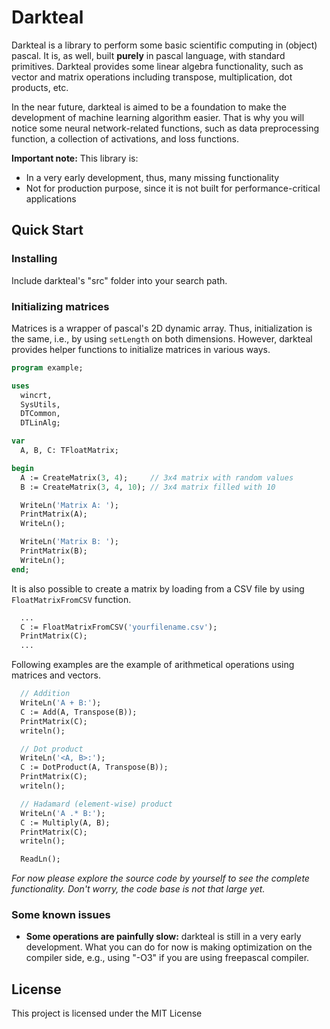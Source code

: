 # Darkteal

Darkteal is a library to perform some basic scientific computing in (object) pascal. It is, as well, built **purely** in pascal language, with standard primitives. Darkteal provides some linear algebra functionality, such as vector and matrix operations including transpose, multiplication, dot products, etc.

In the near future, darkteal is aimed to be a foundation to make the development of machine learning algorithm easier. That is why you will notice some neural network-related functions, such as data preprocessing function, a collection of activations, and loss functions.

**Important note:** This library is:
- In a very early development, thus, many missing functionality
- Not for production purpose, since it is not built for performance-critical applications

## Quick Start

### Installing
Include darkteal's "src" folder into your search path.

### Initializing matrices
Matrices is a wrapper of pascal's 2D dynamic array. Thus, initialization is the same, i.e., by using ```setLength``` on both dimensions. However, darkteal provides helper functions to initialize matrices in various ways. 
```pascal
program example;

uses
  wincrt,
  SysUtils,
  DTCommon,
  DTLinAlg;

var
  A, B, C: TFloatMatrix;

begin
  A := CreateMatrix(3, 4);     // 3x4 matrix with random values
  B := CreateMatrix(3, 4, 10); // 3x4 matrix filled with 10

  WriteLn('Matrix A: ');
  PrintMatrix(A);
  WriteLn();

  WriteLn('Matrix B: ');
  PrintMatrix(B);
  WriteLn();
end;
```

It is also possible to create a matrix by loading from a CSV file by using ```FloatMatrixFromCSV``` function.
```pascal
  ...
  C := FloatMatrixFromCSV('yourfilename.csv');
  PrintMatrix(C);
  ...
```

Following examples are the example of arithmetical operations using matrices and vectors.
```pascal
  // Addition
  WriteLn('A + B:');
  C := Add(A, Transpose(B));
  PrintMatrix(C);
  writeln();  

  // Dot product
  WriteLn('<A, B>:');
  C := DotProduct(A, Transpose(B));
  PrintMatrix(C);
  writeln();

  // Hadamard (element-wise) product
  WriteLn('A .* B:');
  C := Multiply(A, B);
  PrintMatrix(C);
  writeln();

  ReadLn();  
```
*For now please explore the source code by yourself to see the complete functionality. Don't worry, the code base is not that large yet.*

### Some known issues
- **Some operations are painfully slow:** darkteal is still in a very early development. What you can do for now is making optimization on the compiler side, e.g., using "-O3" if you are using freepascal compiler.

## License
This project is licensed under the MIT License
